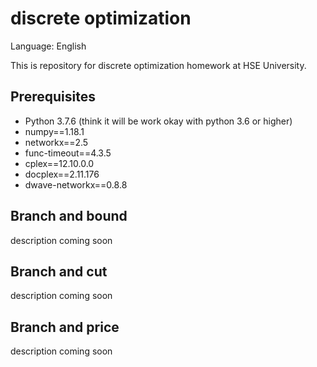 # discrete optimization
Language: English

This is repository for discrete optimization homework at HSE University. 

## Prerequisites
* Python 3.7.6 (think it will be work okay with python 3.6 or higher)
* numpy==1.18.1
* networkx==2.5
* func-timeout==4.3.5
* cplex==12.10.0.0
* docplex==2.11.176
* dwave-networkx==0.8.8

## Branch and bound
description coming soon

## Branch and cut
description coming soon

## Branch and price
description coming soon



